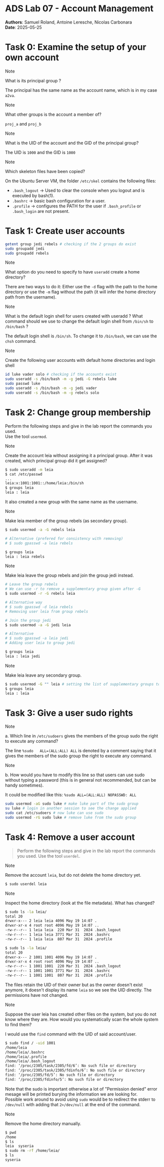 # ADS Lab 07 - Account Management
**Authors**: Samuel Roland, Antoine Leresche, Nicolas Carbonara  
**Date**: 2025-05-25

# Task 0: Examine the setup of your own account

> [!NOTE]
> What is its principal group ?

The principal has the same name as the account name, which is in my case `a2va`.

> [!NOTE]
> What other groups is the account a member of?

`proj_a` and `proj_b`

> [!NOTE]
> What is the UID of the account and the GID of the principal group?

The UID is `1000` and the GID is `1000`

> [!NOTE]
> Which skeleton files have been copied?

On the Ubuntu Server VM, the folder `/etc/skel` contains the following files:
- `.bash_logout` -> Used to clear the console when you logout and is executed by bash(1).
- `.bashrc` -> basic bash configuration for a user.
- `.profile` -> configures the PATH for the user if `.bash_profile` or `.bash_login` are not present.

# Task 1: Create user accounts

```sh
getent group jedi rebels # checking if the 2 groups do exist
sudo groupadd jedi
sudo groupadd rebels
```


> [!NOTE]
> What option do you need to specify to have `useradd` create a home directory?

There are two ways to do it:
Either use the `-d` flag with the path to the home directory or use the `-m` flag without the path (it will infer the home directory path from the username).

> [!NOTE]
> What is the default login shell for users created with useradd ? What command should we use to change the default login shell from `/bin/sh` to `/bin/bash` ?

The default login shell is `/bin/sh`. To change it to `/bin/bash`, we can use the `chsh` command.

> [!NOTE]
> Create the following user accounts with default home directories and login shell
```sh
id luke vader solo # checking if the accounts exist
sudo useradd -s /bin/bash -m -g jedi -G rebels luke
sudo passwd luke
sudo useradd -s /bin/bash -m -g jedi vader
sudo useradd -s /bin/bash -m -g rebels solo
```


# Task 2: Change group membership
Perform the following steps and give in the lab report the commands you used.  
Use the tool `usermod`.

> [!NOTE]
> Create the account leia without assigning it a principal group.
> After it was created, which principal group did it get assigned?

```sh
$ sudo useradd -m leia
$ cat /etc/passwd
...
leia:x:1001:1001::/home/leia:/bin/sh
$ groups leia
leia : leia
```
It also created a new group with the same name as the username.

> [!NOTE]
> Make leia member of the group rebels (as secondary group).

```sh
$ sudo usermod -a -G rebels leia

# Alternative (prefered for consistency with removing)
# $ sudo gpasswd -a leia rebels

$ groups leia
leia : leia rebels
```

> [!NOTE]
> Make leia leave the group rebels and join the group jedi instead.

<!-- TODO usermod -r -->

```sh
# Leave the group rebels
# We can use -r to remove a supplementary group given after -G
$ sudo usermod -r -G rebels leia

# Alternative way
# $ sudo gpasswd -d leia rebels
# Removing user leia from group rebels

# Join the group jedi
$ sudo usermod -a -G jedi leia

# Alternative
# $ sudo gpasswd -a leia jedi
# Adding user leia to group jedi

$ groups leia
leia : leia jedi
```

> [!NOTE]
> Make leia leave any secondary group.

```sh
$ sudo usermod -G "" leia # setting the list of supplementary groups to empty
$ groups leia
leia : leia
```

# Task 3: Give a user sudo rights

> [!NOTE]
> a. Which line in `/etc/sudoers` gives the members of the group sudo the right to execute any command?

The line `%sudo   ALL=(ALL:ALL) ALL` is denoted by a comment saying that it gives the members of the sudo group the right to execute any command.

> [!NOTE]
> b. How would you have to modify this line so that users can use sudo without typing a password (this is in general not recommended, but can be handy sometimes).

It could be modified like this: `%sudo ALL=(ALL:ALL) NOPASSWD: ALL`

```sh
sudo usermod -aG sudo luke # make luke part of the sudo group
su luke # login in another session to see the change applied
sudo cat /etc/sudoers # now luke can use sudo
sudo usermod -rG sudo luke # remove luke from the sudo group
```

# Task 4: Remove a user account
> Perform the following steps and give in the lab report the commands you used.  Use the tool `userdel`.

> [!NOTE]
> Remove the account `leia`, but do not delete the home directory yet.

```sh
$ sudo userdel leia
```

> [!NOTE]
> Inspect the home directory (look at the file metadata).
> What has changed?

```sh
$ sudo ls -la leia/
total 20
drwxr-x--- 2 leia leia 4096 May 19 14:07 .
drwxr-xr-x 4 root root 4096 May 19 14:07 ..
-rw-r--r-- 1 leia leia  220 Mar 31  2024 .bash_logout
-rw-r--r-- 1 leia leia 3771 Mar 31  2024 .bashrc
-rw-r--r-- 1 leia leia  807 Mar 31  2024 .profile

$ sudo ls -la leia/
total 20
drwxr-x--- 2 1001 1001 4096 May 19 14:07 .
drwxr-xr-x 4 root root 4096 May 19 14:07 ..
-rw-r--r-- 1 1001 1001  220 Mar 31  2024 .bash_logout
-rw-r--r-- 1 1001 1001 3771 Mar 31  2024 .bashrc
-rw-r--r-- 1 1001 1001  807 Mar 31  2024 .profile
```
The files retain the UID of their owner but as the owner doesn't exist anymore, it doesn't display its name `leia` so we see the UID directly. The permissions have not changed.

> [!NOTE]
> Suppose the user leia has created other files on the system, but you do not know where they are.
> How would you systematically scan the whole system to find them?

I would use the `find` command with the UID of said account/user.
```sh
$ sudo find / -uid 1001
/home/leia
/home/leia/.bashrc
/home/leia/.profile
/home/leia/.bash_logout
find: ‘/proc/2305/task/2305/fd/6’: No such file or directory
find: ‘/proc/2305/task/2305/fdinfo/6’: No such file or directory
find: ‘/proc/2305/fd/5’: No such file or directory
find: ‘/proc/2305/fdinfo/5’: No such file or directory
```
Note that the sudo is important otherwise a lot of "Permission denied" error mesage will be printed burying the information we are looking for.  
Possible work around to avoid using `sudo` would be to redirect the stderr to `/dev/null` with adding that `2>/dev/null` at the end of the command.

> [!NOTE]
> Remove the home directory manually.

```sh
$ pwd
/home
$ ls
leia  syseria
$ sudo rm -rf /home/leia/
$ ls
syseria
```
